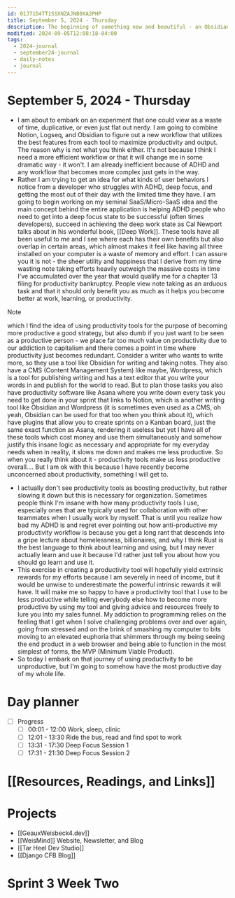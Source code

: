 ```yaml
---
id: 01J71D4TT1SSXNZAJNB0XA2PHP
title: September 5, 2024 - Thursday
description: The beginning of something new and beautiful - an Obsidian and Logseq workflow
modified: 2024-09-05T12:08:18-04:00
tags:
  - 2024-journal
  - september24-journal
  - daily-notes
  - journal
---
```

# September 5, 2024 - Thursday
- I am about to embark on an experiment that one could view as a waste of time, duplicative, or even just flat out nerdy. I am going to combine Notion, Logseq, and Obsidian to figure out a new workflow that utilizes the best features from each tool to maximize productivity and output. The reason why is not what you think either. It's not because I think I need a more efficient workflow or that it will change me in some dramatic way - it won't. I am already inefficient because of ADHD and any workflow that becomes more complex just gets in the way. 
- Rather I am trying to get an idea for what kinds of user behaviors I notice from a developer who struggles with ADHD, deep focus, and getting the most out of their day with the limited time they have. I am going to begin working on my seminal SaaS/Micro-SaaS idea and the main concept behind the entire application is helping ADHD people who need to get into a deep focus state to be successful (often times developers), succeed in achieving the deep work state as Cal Newport talks about in his wonderful book, [[Deep Work]]. These tools have all been useful to me and I see where each has their own benefits but also overlap in certain areas, which almost makes it feel like having all three installed on your computer is a waste of memory and effort. I can assure you it is not - the sheer utility and happiness that I derive from my time wasting note taking efforts heavily outweigh the massive costs in time I've accumulated over the year that would qualify me for a chapter 13 filing for productivity bankruptcy. People view note taking as an arduous task and that it should only benefit you as much as it helps you become better at work, learning, or productivity. 

> [!NOTE]
>  which I find the idea of using productivity tools for the purpose of becoming more productive a good strategy, but also dumb if you just want to be seen as a productive person - we place far too much value on productivity due to our addiction to capitalism and there comes a point in time where productivity just becomes redundant. Consider a writer who wants to write more, so they use a tool like Obsidian for writing and taking notes. They also have a CMS (Content Management System) like maybe, Wordpress, which is a tool for publishing writing and has a text editor that you write your words in and publish for the world to read. But to plan those tasks you also have productivity software like Asana where you write down every task you need to get done in your sprint that links to Notion, which is another writing tool like Obsidian and Wordpress (it is sometimes even used as a CMS, oh yeah, Obsidian can be used for that too when you think about it), which have plugins that allow you to create sprints on a Kanban board, just the same exact function as Asana, rendering it useless but yet I have all of these tools which cost money and use them simultaneously and somehow justify this insane logic as necessary and appropriate for my everyday needs when in reality, it slows me down and makes me less productive. So when you really think about it - productivity tools make us less productive overall.... But I am ok with this because I have recently become unconcerned about productivity, something I will get to.

- I actually don't see productivity tools as boosting productivity, but rather slowing it down but this is necessary for organization. Sometimes people think I'm insane with how many productivity tools I use, especially ones that are typically used for collaboration with other teammates when I usually work by myself. That is until you realize how bad my ADHD is and regret ever pointing out how anti-productive my productivity workflow is because you get a long rant that descends into a gripe lecture about homelessness, billionaires, and why I think Rust is the best language to think about learning and using, but I may never actually learn and use it because I'd rather just tell you about how you should go learn and use it.
- This exercise in creating a productivity tool will hopefully yield extrinsic rewards for my efforts because I am severely in need of income, but it would be unwise to underestimate the powerful intrinsic rewards it will have. It will make me so happy to have a productivity tool that I use to be less productive while telling everybody else how to become more productive by using my tool and giving advice and resources freely to lure you into my sales funnel. My addiction to programming relies on the feeling that I get when I solve challenging problems over and over again, going from stressed and on the brink of smashing my computer to bits moving to an elevated euphoria that shimmers through my being seeing the end product in a web browser and being able to function in the most simplest of forms, the MVP (Minimum Viable Product). 
- So today I embark on that journey of using productivity to be unproductive, but I'm going to somehow have the most productive day of my whole life.

# Day planner
- [ ] Progress
	- [ ] 00:01 - 12:00 Work, sleep, clinic
	- [ ] 12:01 - 13:30 Ride the bus, read and find spot to work
	- [ ] 13:31 - 17:30 Deep Focus Session 1
	- [ ] 17:31 - 21:30 Deep Focus Session 2

# [[Resources, Readings, and Links]]

# Projects
- [[GeauxWeisbeck4.dev]]
- [[WeisMind]] Website, Newsletter, and Blog
- [[Tar Heel Dev Studio]]
- [[Django CFB Blog]]

# Sprint 3 Week Two
